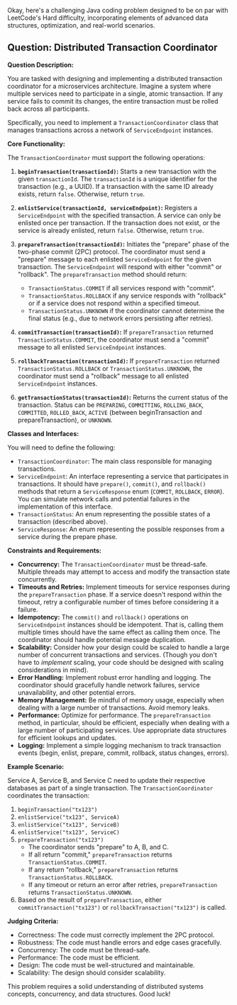 Okay, here's a challenging Java coding problem designed to be on par with LeetCode's Hard difficulty, incorporating elements of advanced data structures, optimization, and real-world scenarios.

## Question: Distributed Transaction Coordinator

**Question Description:**

You are tasked with designing and implementing a distributed transaction coordinator for a microservices architecture.  Imagine a system where multiple services need to participate in a single, atomic transaction.  If any service fails to commit its changes, the entire transaction must be rolled back across all participants.

Specifically, you need to implement a `TransactionCoordinator` class that manages transactions across a network of `ServiceEndpoint` instances.

**Core Functionality:**

The `TransactionCoordinator` must support the following operations:

1.  **`beginTransaction(transactionId)`:** Starts a new transaction with the given `transactionId`.  The `transactionId` is a unique identifier for the transaction (e.g., a UUID). If a transaction with the same ID already exists, return `false`. Otherwise, return `true`.

2.  **`enlistService(transactionId, serviceEndpoint)`:**  Registers a `ServiceEndpoint` with the specified transaction.  A service can only be enlisted once per transaction.  If the transaction does not exist, or the service is already enlisted, return `false`. Otherwise, return `true`.

3.  **`prepareTransaction(transactionId)`:** Initiates the "prepare" phase of the two-phase commit (2PC) protocol.  The coordinator must send a "prepare" message to each enlisted `ServiceEndpoint` for the given transaction.  The `ServiceEndpoint` will respond with either "commit" or "rollback". The `prepareTransaction` method should return:

    *   `TransactionStatus.COMMIT` if all services respond with "commit".
    *   `TransactionStatus.ROLLBACK` if any service responds with "rollback" or if a service does not respond within a specified timeout.
    *   `TransactionStatus.UNKNOWN` if the coordinator cannot determine the final status (e.g., due to network errors persisting after retries).

4.  **`commitTransaction(transactionId)`:**  If `prepareTransaction` returned `TransactionStatus.COMMIT`, the coordinator must send a "commit" message to all enlisted `ServiceEndpoint` instances.

5.  **`rollbackTransaction(transactionId)`:** If `prepareTransaction` returned `TransactionStatus.ROLLBACK` or `TransactionStatus.UNKNOWN`, the coordinator must send a "rollback" message to all enlisted `ServiceEndpoint` instances.

6.  **`getTransactionStatus(transactionId)`:** Returns the current status of the transaction. Status can be `PREPARING`, `COMMITTING`, `ROLLING_BACK`, `COMMITTED`, `ROLLED_BACK`, `ACTIVE` (between beginTransaction and prepareTransaction), or `UNKNOWN`.

**Classes and Interfaces:**

You will need to define the following:

*   `TransactionCoordinator`: The main class responsible for managing transactions.
*   `ServiceEndpoint`: An interface representing a service that participates in transactions. It should have `prepare()`, `commit()`, and `rollback()` methods that return a `ServiceResponse` enum (`COMMIT`, `ROLLBACK`, `ERROR`). You can simulate network calls and potential failures in the implementation of this interface.
*   `TransactionStatus`: An enum representing the possible states of a transaction (described above).
*   `ServiceResponse`: An enum representing the possible responses from a service during the prepare phase.

**Constraints and Requirements:**

*   **Concurrency:** The `TransactionCoordinator` must be thread-safe. Multiple threads may attempt to access and modify the transaction state concurrently.
*   **Timeouts and Retries:** Implement timeouts for service responses during the `prepareTransaction` phase. If a service doesn't respond within the timeout, retry a configurable number of times before considering it a failure.
*   **Idempotency:** The `commit()` and `rollback()` operations on `ServiceEndpoint` instances should be idempotent.  That is, calling them multiple times should have the same effect as calling them once. The coordinator should handle potential message duplication.
*   **Scalability:** Consider how your design could be scaled to handle a large number of concurrent transactions and services. (Though you don't have to *implement* scaling, your code should be designed with scaling considerations in mind).
*   **Error Handling:** Implement robust error handling and logging. The coordinator should gracefully handle network failures, service unavailability, and other potential errors.
*   **Memory Management:** Be mindful of memory usage, especially when dealing with a large number of transactions. Avoid memory leaks.
*   **Performance:** Optimize for performance. The `prepareTransaction` method, in particular, should be efficient, especially when dealing with a large number of participating services. Use appropriate data structures for efficient lookups and updates.
*   **Logging:** Implement a simple logging mechanism to track transaction events (begin, enlist, prepare, commit, rollback, status changes, errors).

**Example Scenario:**

Service A, Service B, and Service C need to update their respective databases as part of a single transaction. The `TransactionCoordinator` coordinates the transaction:

1.  `beginTransaction("tx123")`
2.  `enlistService("tx123", ServiceA)`
3.  `enlistService("tx123", ServiceB)`
4.  `enlistService("tx123", ServiceC)`
5.  `prepareTransaction("tx123")`
    *   The coordinator sends "prepare" to A, B, and C.
    *   If all return "commit," `prepareTransaction` returns `TransactionStatus.COMMIT`.
    *   If any return "rollback," `prepareTransaction` returns `TransactionStatus.ROLLBACK`.
    *   If any timeout or return an error after retries, `prepareTransaction` returns `TransactionStatus.UNKNOWN`.
6.  Based on the result of `prepareTransaction`, either `commitTransaction("tx123")` or `rollbackTransaction("tx123")` is called.

**Judging Criteria:**

*   Correctness: The code must correctly implement the 2PC protocol.
*   Robustness: The code must handle errors and edge cases gracefully.
*   Concurrency: The code must be thread-safe.
*   Performance: The code must be efficient.
*   Design: The code must be well-structured and maintainable.
*   Scalability: The design should consider scalability.

This problem requires a solid understanding of distributed systems concepts, concurrency, and data structures. Good luck!
